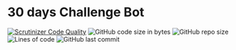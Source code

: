 # 30 days Challenge Bot

[![Scrutinizer Code Quality](https://scrutinizer-ci.com/g/Sigmanificient/30d_challenge_discord_bot/badges/quality-score.png?b=master)](https://scrutinizer-ci.com/g/Sigmanificient/30d_challenge_discord_bot/?branch=master)
![GitHub code size in bytes](https://img.shields.io/github/languages/code-size/Sigmanificient/30d_challenge_discord_bot)
![GitHub repo size](https://img.shields.io/github/repo-size/Sigmanificient/30d_challenge_discord_bot)
![Lines of code](https://img.shields.io/tokei/lines/github/Sigmanificient/30d_challenge_discord_bot)
![GitHub last commit](https://img.shields.io/github/last-commit/Sigmanificient/30d_challenge_discord_bot)
